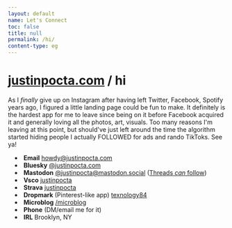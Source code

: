 ```yaml
---
layout: default
name: Let's Connect
toc: false
title: null
permalink: /hi/
content-type: eg
---
```


<style>  
ul {
    margin-left: 0;
    padding-left: 1rem; /* Adjust to control the spacing */
    text-align: left;
}

li {
    list-style-position: inside; /* Ensures bullets stay inside the aligned text */
}

.page-content {
    margin: auto;
    max-width: 800px; /* Adjust width as needed */
}
</style>

# [justinpocta.com](https://justinpocta.com) / hi

As I _finally_ give up on Instagram after having left Twitter, Facebook, Spotify years ago, I figured a little landing page could be fun to make. It definitely is the hardest app for me to leave since being on it before Facebook acquired it and generally loving all the photos, art, visuals. Too many reasons I'm leaving at this point, but should've just left around the time the algorithm started hiding people I actually FOLLOWED for ads and rando TikToks. See ya!

- **Email** [howdy@justinpocta.com](mailto:howdy@justinpocta.com?subject=hi!)
- **Bluesky** [@justinpocta.com](https://bsky.app/profile/justinpocta.com)
- **Mastodon** [@justinpocta@mastodon.social](https://mastodon.social/@justinpocta) ([Threads _can_ follow](https://help.instagram.com/169559812696339))
- **Vsco** [justinpocta](https://vsco.co/justinpocta)
- **Strava** [justinpocta](https://www.strava.com/athletes/justinpocta)
- **Dropmark** (Pinterest-like app) [texnology84](https://texnology84.dropmark.com)
- **Microblog** [/microblog](http://justinpocta.com/microblog/)
- **Phone** (DM/email me for it)
- **IRL** Brooklyn, NY
